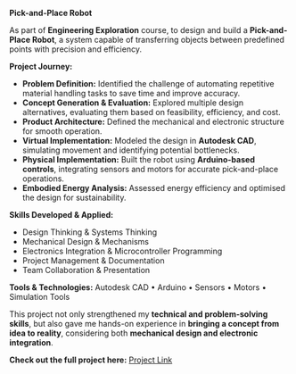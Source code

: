 **Pick-and-Place Robot**

As part of **Engineering Exploration** course, to design and build a **Pick-and-Place Robot**, a system capable of transferring objects between predefined points with precision and efficiency.

**Project Journey:**
* **Problem Definition:** Identified the challenge of automating repetitive material handling tasks to save time and improve accuracy.
* **Concept Generation & Evaluation:** Explored multiple design alternatives, evaluating them based on feasibility, efficiency, and cost.
* **Product Architecture:** Defined the mechanical and electronic structure for smooth operation.
* **Virtual Implementation:** Modeled the design in **Autodesk CAD**, simulating movement and identifying potential bottlenecks.
* **Physical Implementation:** Built the robot using **Arduino-based controls**, integrating sensors and motors for accurate pick-and-place operations.
* **Embodied Energy Analysis:** Assessed energy efficiency and optimised the design for sustainability.

**Skills Developed & Applied:**

* Design Thinking & Systems Thinking
* Mechanical Design & Mechanisms
* Electronics Integration & Microcontroller Programming
* Project Management & Documentation
* Team Collaboration & Presentation

**Tools & Technologies:**
Autodesk CAD • Arduino • Sensors • Motors • Simulation Tools

This project not only strengthened my **technical and problem-solving skills**, but also gave me hands-on experience in **bringing a concept from idea to reality**, considering both **mechanical design and electronic integration**.

**Check out the full project here:** [Project Link](https://sites.google.com/view/eel12anaghahegde/home)
